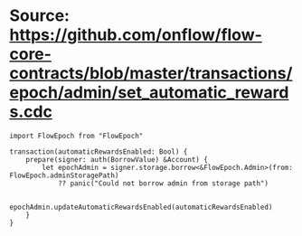 # Source: https://github.com/onflow/flow-core-contracts/blob/master/transactions/epoch/admin/set_automatic_rewards.cdc

```
import FlowEpoch from "FlowEpoch"

transaction(automaticRewardsEnabled: Bool) {
    prepare(signer: auth(BorrowValue) &Account) {
        let epochAdmin = signer.storage.borrow<&FlowEpoch.Admin>(from: FlowEpoch.adminStoragePath)
            ?? panic("Could not borrow admin from storage path")

        epochAdmin.updateAutomaticRewardsEnabled(automaticRewardsEnabled)
    }
}
```